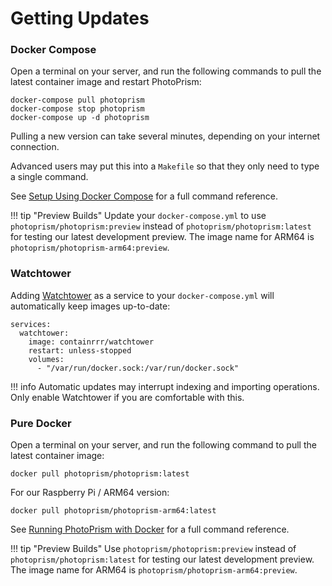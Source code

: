 # Getting Updates

### Docker Compose ###

Open a terminal on your server, and run the following commands to pull the latest container image and restart PhotoPrism:

```
docker-compose pull photoprism
docker-compose stop photoprism
docker-compose up -d photoprism
```

Pulling a new version can take several minutes, depending on your internet connection.

Advanced users may put this into a `Makefile` so that they only need to type a single command.

See [Setup Using Docker Compose](docker-compose.md) for a full command reference.

!!! tip "Preview Builds"
    Update your `docker-compose.yml` to use `photoprism/photoprism:preview` instead of 
    `photoprism/photoprism:latest` for testing our latest development preview.
    The image name for ARM64 is `photoprism/photoprism-arm64:preview`.

### Watchtower ###

Adding [Watchtower](https://github.com/containrrr/watchtower) as a service to your `docker-compose.yml` will
automatically keep images up-to-date:

```docker
services:
  watchtower:
    image: containrrr/watchtower
    restart: unless-stopped
    volumes:
      - "/var/run/docker.sock:/var/run/docker.sock"
```

!!! info
    Automatic updates may interrupt indexing and importing operations. 
    Only enable Watchtower if you are comfortable with this.

### Pure Docker ###

Open a terminal on your server, and run the following command to pull the latest container image:

```
docker pull photoprism/photoprism:latest
```

For our Raspberry Pi / ARM64 version:

```
docker pull photoprism/photoprism-arm64:latest
```

See [Running PhotoPrism with Docker](docker.md) for a full command reference.

!!! tip "Preview Builds"
    Use `photoprism/photoprism:preview` instead of `photoprism/photoprism:latest` for testing 
    our latest development preview. The image name for ARM64 is `photoprism/photoprism-arm64:preview`.
